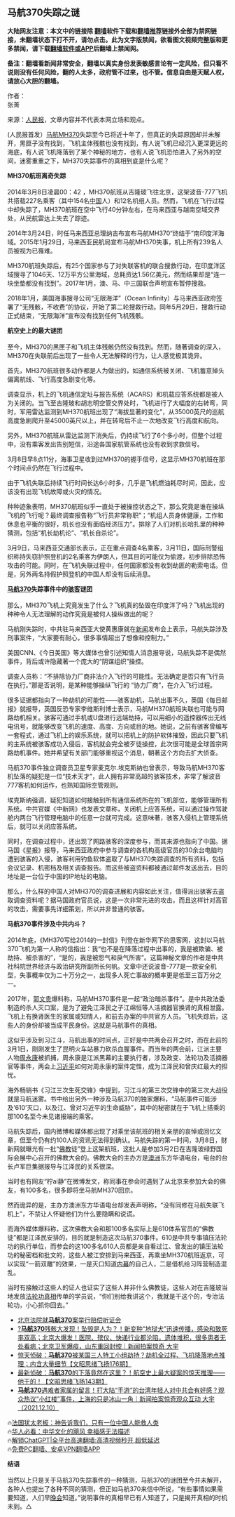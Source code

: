  <!-- 面包屑导航 --> <h2>马航370失踪之谜</h2> <p class="notice"><b>大陆网友注意：本文中的链接除 <a href="https://github.com/bannedbook/fanqiang" >翻墙</a>软件下载和<a href="https://github.com/killgcd/justmysocks/blob/master/README.md">翻墙推荐</a>链接外全部为禁网链接，未翻墙状态下打不开，请勿点击。此为文字版禁闻，欲看图文视频完整版和更多禁闻，请下载<a href="https://github.com/bannedbook/fanqiang">翻墙软件或APP</a>后翻墙上禁闻网。</p><p>备注：翻墙看新闻非常安全，翻墙以真实身份发表敏感言论有一定风险，但只看不说则没有任何风险，翻的人太多，政府管不过来，也不管。信息自由是天赋人权，请放心大胆的翻墙。</b></p>  <div class="entry"> <p>作者：<br /> 		张菁 	</p> <p>来源：<span class='wp_keywordlink_affiliate'><a href="https://renminbao.com/" title="人民报" target="_blank">人民报</a></span>，文章内容并不代表本网立场和观点。</p> <p>(人民报首发）<a href="https://www.bannedbook.org/bnews/tag/%e9%a9%ac%e8%88%aa/" class="st_tag internal_tag" rel="tag" title="标签 马航 下的日志">马航</a><a href="https://www.bannedbook.org/bnews/tag/mh370/" class="st_tag internal_tag" rel="tag" title="标签 MH370 下的日志">MH370</a>失踪至今已将近十年了，但真正的失踪原因却并未解开，黑匣子没有找到，飞机主体残骸也没有找到，有人说飞机已经沉入更深更远的海底，有人说飞机降落到了某个神秘的地方，也有人说飞机恐怕进入了另外的空间，迷雾重重之下，MH370失踪事件的真相到底是什么呢？</p> <p><b>MH370航班离奇失踪</b><br /> <br />2014年3月8日凌晨00：42 ，MH370航班从吉隆玻飞往北京，这架波音-777飞机共搭载227名乘客（其中154名<span class='wp_keywordlink_affiliate'><a href="https://www.bannedbook.org/" title="中国" target="_blank">中国</a></span>人）和12名机组人员。然而，飞机在飞行过程中却失踪了，MH370航班在空中飞行40分钟左右，在马来西亚与越南空域交界处，从民航雷达上失去了踪迹。</p> <p>2014年3月24日，时任马来西亚总理纳吉布宣布马航MH370“终结于”南印度洋海域。2015年1月29日，马来西亚民航局宣布马航MH370失事，机上所有239名人员被视为已罹难。</p> <p>MH370航班失踪后，有25个国家参与了对失联客机的联合搜救行动，在印度洋区域搜寻了1046天、12万平方公里海域，总耗资达1.56亿美元，然而结果却是“连一块坐垫都没有找到”。2017年1月，澳、马、中三国联合声明宣布暂停搜救。</p> <p>2018年1月，美国海事搜寻公司“无限海洋”（Ocean Infinity）与马来西亚政府签署了“无残骸，不收费”的协议，开始了第二轮搜救行动。同年5月29日，搜救行动正式结束，“无限海洋”宣布没有找到任何飞机残骸。</p> <p><b>航空史上的最大谜团</b><br /> <br />至今，MH370的黑匣子和飞机主体残骸仍然没有找到。然而，随著调查的深入，MH370在失联前后出现了一些令人无法解释的行为，让人感觉极其诡异。</p> <p>首先，MH370航班很多动作都是人为做出的，如通信系统被关闭、飞机蓄意掉头偏离航线、飞行高度急剧变化等。</p> <p>调查显示，机上的飞机通信定址与报告系统（ACARS）和机载应答系统都是被人为关闭的。当飞至吉隆玻和胡志明空管交界处时，飞机进行了大幅度的右转弯，同时，军用雷达监测到MH370航班出现了“海拔显著的变化”，从35000英尺的巡航高度急剧爬升至45000英尺以上，并在转弯后不止一次地改变飞行高度和航向。</p> <p>另外，MH370航班从雷达监测下消失后，仍持续飞行了6个多小时，但整个过程中，没有乘客发出告别短信，沿途各国家航管系统也没有收到求救信号。</p> <p>3月8日早8点11分，海事卫星收到过MH370的握手信号，这显示MH370航班在那个时间点仍然在飞行过程中。</p> <p>由于飞机失联后持续飞行时间长达6小时多，几乎是飞机燃油耗尽时间，因此，应该没有出现飞机故障或火灾的情况。</p> <p>种种迹象表明，MH370航班似乎一直处于被操控状态之下，那么究竟是谁在操纵飞机的飞行呢？最终调查报告称“飞行员非常称职”；“机组人员身体健康，工作和休息也平衡的很好，机长也没有面临经济压力”。排除了人们对机长哈扎里的种种猜测，包括“机长劫机论”、“机长自杀论”。 </p> <p>3月9日，马来西亚交通部长表示，正在重点调查4名乘客，3月11日，国际刑警组织称持失窃护照登机的2名乘客为伊朗人，但其目的可能仅为偷渡，初步排除恐怖攻击的可能。同时，在飞机失联过程中，任何国家都没有收到劫匪的勒索电话。但是，另外两名持假护照登机的中国人却没有后续消息。</p> <p><b><a href="https://www.bannedbook.org/bnews/tag/%e9%a9%ac%e8%88%aa370/" class="st_tag internal_tag" rel="tag" title="标签 马航370 下的日志">马航370</a>失踪事件中的<a href="https://www.bannedbook.org/bnews/tag/%e9%aa%87%e5%ae%a2/" class="st_tag internal_tag" rel="tag" title="标签 骇客 下的日志">骇客</a>谜团</b><br /> <br />那么，MH370飞机上究竟发生了什么？飞机真的坠毁在印度洋了吗？飞机出现的种种令人无法理解的动作究竟是被何人操纵做出的呢？</p>  <p>马航刚失踪时，中共驻马来西亚大使黄惠康就在<span class='wp_keywordlink_affiliate'><a href="https://www.bannedbook.org/" title="新闻">新闻</a></span>发布会上表示，马航失踪涉及刑事案件，“大家要有耐心，很多事情超出了想像和控制力。” </p> <p>美国CNN、《今日美国》等大媒体也曾引述知情人消息报导说，马航失踪不是偶然事件，背后或许隐藏著一个庞大的“阴谋组织”操控。</p> <p>调查人员称：“不排除协力厂商非法介入飞行的可能性。无法确定是否只有飞行员在执行。”那是否说明，是某种能够操纵飞行的 “协力厂商”，在介入飞行过程。</p> <p>很多证据都指向了一种劫机的可能性——骇客劫机，马航出事不久，英国《每日邮报》就报导，英国反恐专家李维斯利博士表示，马航MH370航班失联也可能与网路劫机相关。骇客可通过手机或U盘进行远端劫持，可以用细小的遥控器传出无线电讯号，就能够改变飞机的速度、高度、方向或目的地。她说，之前有骇客曾编写一套程式，通过飞机上的娱乐系统，就可以把机上的防护软体摧毁，因此只要飞机的主系统被骇客成功入侵后，客机就会完全被歹徒操控，此次很可能是全球首宗网路劫机事件。她并希望有关部门能够重视这个消息，朝著这个方向去扩大侦查。</p> <p>马航370事件独立调查员卫星专家麦克尔.埃克斯纳也曾表示，导致马航MH370客机坠落的疑犯是一位“技术天才”，此人拥有非常高超的骇客技术，非常了解波音777客机如何运作，也熟知国际空管规则。</p> <p>埃克斯纳强调，疑犯知道如何接触到所有通信系统所在的飞机部位，能够管理所有系统。中共官媒《中新网》也发表文章称，关闭机上应答系统，可以通过操作驾驶舱内两台飞行管理电脑中的任意一台就可完成。这意味著，骇客入侵机上管理系统后，就可以关闭应答系统。</p> <p>同时，在调查过程中，还出现了网路骇客的深度参与，而其来源也指向了中国。据马国《星报》报导，马来西亚政府中参与调查的各机构高级官员的30余台电脑均遭到骇客的入侵，骇客利用钓鱼软体盗取了与MH370失踪调查的所有资料，包括会议记录、机密档及相关调查报告。而这些被盗资料都被通过邮件发送出去，目的地址是一台位于中国的IP地址的电脑。</p> <p>那么，什么样的中国人对MH370的调查进展和内容如此关注，值得派出骇客去盗取调查资料呢？据马国政府官员说，这是一次非常先进的攻击。而且这样针对高官的攻击，需要事先详细策划，所以并非普通的骇客。</p>  <p><b>马航370事件涉及中共内斗？</b><br /> <br />2014年底，《MH370写给2014的一封信》刊登在新华网下的思客网，这封以马航370飞机为第一人称的信指出：我“也不是在降落过程中出事的，我是被欺骗、被劫持、被杀害的”，“是的，我是被怨气和戾气所害”。这篇神秘文章的作者是中共社科院世界经济与政治研究所副所长何帆。文章中还说波音-777是一款安全机型，失事概率仅为二十万分之一，出现多人死亡事故的概率更是低至三百万分之一。</p> <p>2017年，<a href="https://www.bannedbook.org/bnews/tag/%e9%83%ad%e6%96%87%e8%b4%b5/" class="st_tag internal_tag" rel="tag" title="标签 郭文贵 下的日志">郭文贵</a>爆料称，马航MH370事件是一起“政治暗杀事件”。是中共政法委制造的杀人灭口案，是为了避免江泽民之子江绵恒等人活摘器官换肾的真相泄露。飞机上有换肾医生的家属或知情人，和前去办案的中共官方人员。飞机失踪后，这些人的身份却被当成平民身份。这就是马航事件的真相。</p> <p>这似乎涉及到习江斗，马航出事的时间点，正好是中共两会召开之时，而在此前的3月1日，刚刚发生了昆明火车站暴力砍杀血腥事件。而当年的两会前，江派主要人物<span class='wp_keywordlink'><a href="https://www.bannedbook.org/forum2/topic2891.html" title="《周永康其人》《周永康传》" target="_blank">周永康</a></span>被抓捕，周永康是江派黑幕的主要执行者，涉及政变、法轮功及活摘器官等事件，两会上<a href="https://www.bannedbook.org/bnews/tag/%e4%b9%a0%e8%bf%91%e5%b9%b3/" class="st_tag internal_tag" rel="tag" title="标签 习近平 下的日志">习近平</a>如何对周永康的案件定性，成为江泽民和曾庆红最大的担忧。</p> <p>海外畅销书《习江三次生死交锋》中提到，习江斗的第三次交锋中的第三次大战役就是马航迷雾。书中给出另外一种涉及马航370的独家爆料，“马航事件可能涉及‘610’灭口，以及江、曾对习近平的生命威胁”，其中的秘密就在于飞机上搭乘的那100名至今未见诸报端的乘客。</p> <p>马航失踪后，国内微博和媒体都出现了对乘坐该航班的相关亲朋的哀悼或回忆文章，但至今仍有约100人的资讯无法得到确认。马航失踪的第一时间，3月8日，财新网就曝光有一批“<span class='wp_keywordlink'><a href="https://www.qi-gong.me/buddhism/" title="佛教" target="_blank">佛教</a></span>徒”登上这架航班，这批人是参加3月2日在吉隆玻绿野国际会展中心召开的佛教大会的。佛教大会的主办方是<a href="https://www.bannedbook.org/bnews/tag/%e6%be%b3%e6%b4%b2/" class="st_tag internal_tag" rel="tag" title="标签 澳洲 下的日志">澳洲</a>东方华语电台，电台的台长卢军巨集据报导与江泽民的关系很深。</p> <p>当时也有网友“柠ai静”在微博发文，称同事在参会时遇到了从北京来参加大会的佛友，有100多名，很多即将坐马航MH370回京。</p> <p>然而诡异的是，主办方澳洲东方华语电台却发表声明称，“没有同修在马航失联飞机上”，不禁让人怀疑他们为什么要隐瞒和说谎。</p> <p>而海外媒体爆料称，这次佛教大会和那100多名实际上是610体系官员的“佛教徒”都是江泽民安排的，目的就是制造这次马航370事件。610是中共专事镇压法轮功的执行单位，而参会的这100多名610人员都是亲自看过江、曾发出的镇压法轮功的秘密档和批文的，这些人被江安排到马来西亚，再乘坐MH370航班返京，可以实现“一箭双雕”的效果，一是灭口知道<span class='wp_keywordlink_affiliate'><a href="https://www.bannedbook.org/bnews/ccpdope/" title="中共高层内幕" target="_blank">内幕</a></span>的自己人，二是借机给习阵营制造混乱。</p>  <p>当时有接触过这些人的证人也证实了这些人并非什么佛教徒，这些人对在吉隆玻当地发放<a href="https://www.bannedbook.org/bnews/tag/%e6%b3%95%e8%bd%ae%e5%8a%9f%e7%9c%9f%e7%9b%b8/" class="st_tag internal_tag" rel="tag" title="标签 法轮功真相 下的日志">法轮功真相</a>传单的学员说，“你们别给我讲这个，我就是干这个的，专治法轮功，小心抓你回去。”</p> <!--<div id="taboola-mid-1"></div>--><ul class='op-related-articles' title='相关阅读'> <li><a href='https://www.bannedbook.org/bnews/headline/20231128/1966624.html' target='_blank'>北京法院就<b>马航370</b>案举行赔偿听证会</a></li> <li><a href='https://www.bannedbook.org/bnews/sohnews/20221214/1823450.html' target='_blank'>?<b>马航370</b>残骸大发现！坠毁是人为？！新变种“地狱犬”迅速传播，感染和致死率双高；北京大爆发！医院、殡仪、快递行业都沦陷，遗体堆积，很多患者无处看病；北京卫军爆疫，山东重回封控｜新闻拍案惊奇 大宇</a></li> <li><a href='https://www.bannedbook.org/bnews/bannedvideo/20220819/1773495.html' target='_blank'>惊天侦破：<b>马航370</b>被某国三人特工小组劫持？劫机全过程、飞机降落地点推理；内含大量细节【文昭思绪飞扬176期】</a></li> <li><a href='https://www.bannedbook.org/bnews/bannedvideo/20220417/1720535.html' target='_blank'>最新侦破：<b>马航370</b>的下落竟然在这里？！航空史上最大疑案的惊天推理——他干的！【文昭思绪飞扬143期】</a></li> <li><a href='https://www.bannedbook.org/bnews/bannedvideo/20211210/1663953.html' target='_blank'><b>马航370</b>遇难者家属的留言！打大陆“手游”的台湾年轻人对中共会有好感？观众热议“小红楼”事件，上海的只是冰山一角｜新闻拍案惊奇观众互动 大宇（2021.12.10）</a></li> </ul> <p class="texttj"> 🔥<a href="https://www.bannedbook.org/bnews/ssgc/20230219/1850782.html" target="_blank">法国犹太老板：神告诉我们，只有一位中国人能救人类</a><br/> 🔥<a href="https://www.bannedbook.org/bnews/comments/20220220/1694796.html" target="_blank">华人必看：中华文化的飓风 幸福感无法描述</a><br/> 🔥<a href="https://github.com/bannedbook/fanqiang/wiki/V2ray%E6%9C%BA%E5%9C%BA" target="_blank">解锁ChatGPT|全平台高速翻墙:高清视频秒开,超低延迟</a><br/> 🔥<a href="https://github.com/bannedbook/fanqiang/wiki/%E7%A6%81%E9%97%BB%E7%BD%91%E5%AE%89%E5%8D%93%E7%BF%BB%E5%A2%99%E6%96%B0%E9%97%BBAPP" target="_blank">免费PC翻墙、安卓VPN翻墙APP</a><br/> </p><p><b>结语</b><br /> <br />当然以上只是关于马航370失踪事件的一种猜测，马航370的谜团至今并未解开，各种人也提出了各种不同的猜测，但正如马航370来信中所说，“有些事情如果需要知道，人们早<span class='wp_keywordlink_affiliate'><a href="https://zh-cn.shenyunperformingarts.org/" title="晚会" target="_blank">晚会</a></span>知道。”说明事件的真相早已有人知道了，只是揭开真相的时机未到。△</p><a name='sharetosocial'></a> <div style="margin-bottom:5px;padding-bottom:5px;clear:both"> <div id="archive-pix-1" class="banner-ads"> <!-- AuctionX Display platform tag START --> <div id="27602x728x90x621x_ADSLOT1" clicktrack="%%CLICK_URL_ESC%%"></div>  <!-- AuctionX Display platform tag END --> </div> <div id="archive-pix-2" class="banner-ads"> <!-- AuctionX Display platform tag START --> <div id="27556x300x250x621x_ADSLOT1" clicktrack="%%CLICK_URL_ESC%%" style="margin:0 auto;text-align:center"></div>  <!-- AuctionX Display platform tag END --> </div> </div>  <div id="archive-pix-1" class="banner-ads"> <!-- AuctionX Display platform tag START --> <div id="27603x728x90x621x_ADSLOT1" clicktrack="%%CLICK_URL_ESC%%"></div>  <!-- AuctionX Display platform tag END --> </div> </div><!--END ENTRY--> 